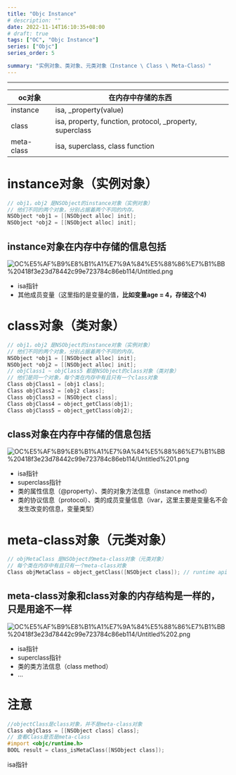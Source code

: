 ```yaml
---
title: "Objc Instance"
# description: ""
date: 2022-11-14T16:10:35+08:00
# draft: true
tags: ["OC", "Objc Instance"]
series: ["Objc"]
series_order: 5

summary: "实例对象、类对象、元类对象（Instance \ Class \ Meta-Class）"
---
```



---

|oc对象|在内存中存储的东西|
|-|-|
|instance|isa, _property(value)|
|class|isa, property, function, protocol, _property, superclass|
|meta-class|isa, superclass, class function|

# instance对象（实例对象）

```objectivec
// obj1，obj2 是NSObject的instance对象（实例对象）
// 他们不同的两个对象，分别占据着两个不同的内存。
NSObject *obj1 = [[NSObject alloc] init];
NSObject *obj2 = [[NSObject alloc] init];
```

## instance对象在内存中存储的信息包括

![OC%E5%AF%B9%E8%B1%A1%E7%9A%84%E5%88%86%E7%B1%BB%20418f3e23d78442c99e723784c86eb114/Untitled.png](OC%E5%AF%B9%E8%B1%A1%E7%9A%84%E5%88%86%E7%B1%BB%20418f3e23d78442c99e723784c86eb114/Untitled.png)

- isa指针
- 其他成员变量（这里指的是变量的值，**比如变量age = 4，存储这个4)**

# class对象（类对象）

```objectivec
// obj1，obj2 是NSObject的instance对象（实例对象）
// 他们不同的两个对象，分别占据着两个不同的内存。
NSObject *obj1 = [[NSObject alloc] init];
NSObject *obj2 = [[NSObject alloc] init];
// objClass1 ~ objClass5 都是NSObject的class对象（类对象）
// 他们是同一个对象，每个类在内存中有且只有一个class对象
Class objClass1 = [obj1 class];
Class objClass2 = [obj2 class];
Class objClass3 = [NSObject class];
Class objClass4 = object_getClass(obj1);
Class objClass5 = object_getClass(obj2);
```

## class对象在内存中存储的信息包括

![OC%E5%AF%B9%E8%B1%A1%E7%9A%84%E5%88%86%E7%B1%BB%20418f3e23d78442c99e723784c86eb114/Untitled%201.png](OC%E5%AF%B9%E8%B1%A1%E7%9A%84%E5%88%86%E7%B1%BB%20418f3e23d78442c99e723784c86eb114/Untitled%201.png)

- isa指针
- superclass指针
- 类的属性信息（@property）、类的对象方法信息（instance method）
- 类的协议信息（protocol）、类的成员变量信息（ivar，这里主要是变量名不会发生改变的信息，变量类型）

# meta-class对象（元类对象）

```objectivec
// objMetaClass 是NSObject的meta-class对象（元类对象）
// 每个类在内存中有且只有一个meta-class对象
Class objMetaClass = object_getClass([NSObject class]); // runtime api
```

## meta-class对象和class对象的内存结构是一样的，只是用途不一样

![OC%E5%AF%B9%E8%B1%A1%E7%9A%84%E5%88%86%E7%B1%BB%20418f3e23d78442c99e723784c86eb114/Untitled%202.png](OC%E5%AF%B9%E8%B1%A1%E7%9A%84%E5%88%86%E7%B1%BB%20418f3e23d78442c99e723784c86eb114/Untitled%202.png)

- isa指针
- superclass指针
- 类的类方法信息（class method）
- ...

# 注意

```objectivec
//objectClass是class对象，并不是meta-class对象
Class objClass = [[NSObject class] class];
// 查看Class是否是meta-class
#import <objc/runtime.h>
BOOL result = class_isMetaClass([NSObject class]);
```

isa指针